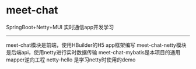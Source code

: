 # meet-chat
SpringBoot+Netty+MUI 实时通信app开发学习
<hr>
meet-chat模块是前端，使用HBuilder的H5 app框架编写
meet-chat-netty模块是后端api，使用netty进行实时数据传输
meet-chat-mybatis是本项目的通用mapper逆向工程
netty-hello 是学习netty时使用的demo
